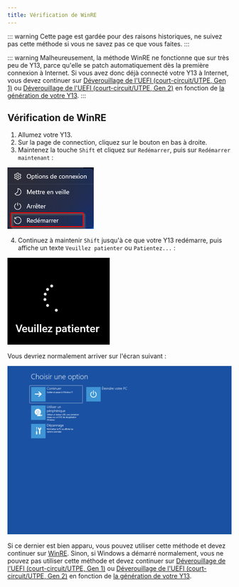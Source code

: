```yaml
---
title: Vérification de WinRE
---
```


::: warning
Cette page est gardée pour des raisons historiques, ne suivez pas cette méthode si vous ne savez pas ce que vous faites.
:::

::: warning
Malheureusement, la méthode WinRE ne fonctionne que sur très peu de Y13, parce qu'elle se patch automatiquement dès la première connexion à Internet. Si vous avez donc déjà connecté votre Y13 à Internet, vous devez continuer sur [Déverouillage de l'UEFI (court-circuit/UTPE, Gen 1)](/short-circuit) ou [Déverouillage de l'UEFI (court-circuit/UTPE, Gen 2)](/short-circuit-(gen2)) en fonction de [la génération de votre Y13](/get-started).
:::

## Vérification de WinRE

1. Allumez votre Y13.
2. Sur la page de connection, cliquez sur le bouton en bas à droite.
3. Maintenez la touche `Shift` et cliquez sur `Redémarrer`, puis sur `Redémarrer maintenant` :

![](/assets/images/winre/reboot-context-menu.png)

4. Continuez à maintenir `Shift` jusqu'à ce que votre Y13 redémarre, puis affiche un texte `Veuillez patienter` ou `Patientez...` :

![](/assets/images/winre/reboot.png)

Vous devriez normalement arriver sur l'écran suivant :

![](/assets/images/winre/menu.png)

Si ce dernier est bien apparu, vous pouvez utiliser cette méthode et devez continuer sur [WinRE](/winre). Sinon, si Windows a démarré normalement, vous ne pouvez pas utiliser cette méthode et devez continuer sur [Déverouillage de l'UEFI (court-circuit/UTPE, Gen 1)](/short-circuit) ou [Déverouillage de l'UEFI (court-circuit/UTPE, Gen 2)](/short-circuit-(gen2)) en fonction de [la génération de votre Y13](/get-started).